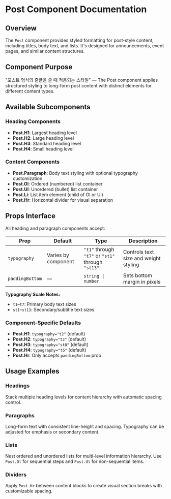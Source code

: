 # Post Component Documentation

## Overview

The `Post` component provides styled formatting for post-style content, including titles, body text, and lists. It's designed for announcements, event pages, and similar content structures.

## Component Purpose

"포스트 형식의 줄글을 쓸 때 적용되는 스타일" — The Post component applies structured styling to long-form post content with distinct elements for different content types.

## Available Subcomponents

### Heading Components
- **Post.H1**: Largest heading level
- **Post.H2**: Large heading level
- **Post.H3**: Standard heading level
- **Post.H4**: Small heading level

### Content Components
- **Post.Paragraph**: Body text styling with optional typography customization
- **Post.Ol**: Ordered (numbered) list container
- **Post.Ul**: Unordered (bullet) list container
- **Post.Li**: List item element (child of Ol or Ul)
- **Post.Hr**: Horizontal divider for visual separation

## Props Interface

All heading and paragraph components accept:

| Prop | Default | Type | Description |
|------|---------|------|-------------|
| `typography` | Varies by component | `"t1"` through `"t7"` or `"st1"` through `"st13"` | Controls text size and weight styling |
| `paddingBottom` | — | `string \| number` | Sets bottom margin in pixels |

**Typography Scale Notes:**
- `t1`–`t7`: Primary body text sizes
- `st1`–`st13`: Secondary/subtitle text sizes

### Component-Specific Defaults
- **Post.H1**: `typography="t2"` (default)
- **Post.H2**: `typography="t3"` (default)
- **Post.H3**: `typography="st8"` (default)
- **Post.H4**: `typography="t5"` (default)
- **Post.Hr**: Only accepts `paddingBottom` prop

## Usage Examples

### Headings
Stack multiple heading levels for content hierarchy with automatic spacing control.

### Paragraphs
Long-form text with consistent line-height and spacing. Typography can be adjusted for emphasis or secondary content.

### Lists
Nest ordered and unordered lists for multi-level information hierarchy. Use `Post.Ol` for sequential steps and `Post.Ul` for non-sequential items.

### Dividers
Apply `Post.Hr` between content blocks to create visual section breaks with customizable spacing.
